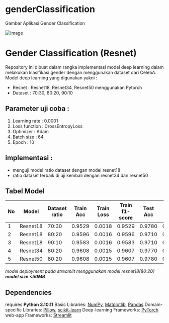 # genderClassification
Gambar Aplikasi Gender Classification

![image](https://github.com/eyeshieldbat/GenderClassification/assets/109057552/09b6a34d-da15-4728-9f4e-d9761c7af62d)

# Gender Classification (Resnet)

Repository ini dibuat dalam rangka implementasi model deep learning dalam melakukan klasifikasi gender dengan menggunakan dataset dari CelebA. Model deep learning yang digunakan yakni :
  - Resnet : Resnet18, Resnet34, Resnet50 menggunakan Pytorch
  - Dataset : 70:30, 80:20, 90:10

## Parameter uji coba :
1. Learning rate : 0.0001
2. Loss function : CrossEntropyLoss
3. Optimizer : Adam
4. Batch size : 64
5. Epoch : 10

## implementasi :
  - menguji model ratio dataset dengan model resnet18
  - ratio dataset terbaik di uji kembali dengan resnet34 dan resnet50

## Tabel Model
| No | Model | Dataset ratio | Train Acc | Train Loss | Train f1-score | Test Acc | Test Loss | Test f1-score |
| --- | --- | --- | --- | --- | --- | --- | --- | --- |
| 1 | Resnet18 | 70:30 | 0.9529 | 0.0018 | 0.9529 | 0.9780 | 0.0011 | 0.9605 |
| 2 | Resnet18 | 80:20 | 0.9596 | 0.0016 | 0.9596 | 0.9710 | 0.0013 | 0.9619 | 
| 3 | Resnet18 | 90:10 | 0.9583 | 0.0016 | 0.9583 | 0.9710 | 0.0015 | 0.9607 | 
| 4 | Resnet34 | 80:20 | 0.9608 | 0.0015 | 0.9607 | 0.9770 | 0.0011 | 0.9640 | 
| 5 | Resnet50 | 80:20 | 0.9608 | 0.0015 | 0.9607 | 0.9780 | 0.0011 | 0.9642 | 

*model deployment pada streamlit menggunakan model resnet18[80:20]* ***model size <50MB***

## Dependencies
requires **Python 3.10.11**
Basic Libraries: [NumPy](http://www.numpy.org/), [Matplotlib](http://www.matplotlib.org/), [Pandas](http://www.pandas.pydata.org)
Domain-specific Libraries: [Pillow](http://www.python-pillow.org/), [scikit-learn](scikit-learn.org)
Deep-learning Frameworks: [PyTorch](pytorch.org)
web-app Frameworks: [Streamlit](streamlit.io)



